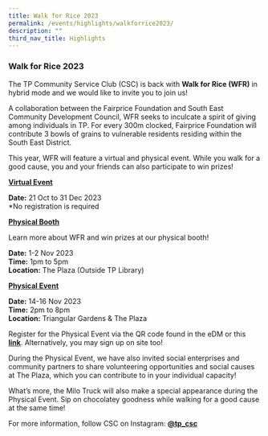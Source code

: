 ```yaml
---
title: Walk for Rice 2023
permalink: /events/highlights/walkforrice2023/
description: ""
third_nav_title: Highlights
---
```

### **Walk for Rice 2023**



The TP Community Service Club (CSC) is back with **Walk for Rice (WFR)** in hybrid mode and we would like to invite you to join us!

A collaboration between the Fairprice Foundation and South East Community Development Council, WFR seeks to inculcate a spirit of giving among individuals in TP. For every 300m clocked, Fairprice Foundation will contribute 3 bowls of grains to vulnerable residents residing within the South East District.

This year, WFR will feature a virtual and physical event. While you walk for a good cause, you and your friends can also participate to win prizes!

<u>**Virtual Event**</u>

**Date:** 21 Oct to 31 Dec 2023<br>
*No registration is required

<u>**Physical Booth**</u>

Learn more about WFR and win prizes at our physical booth!

**Date:** 1-2 Nov 2023<br>
**Time:** 1pm to 5pm<br>
**Location:** The Plaza (Outside TP Library)

<u>**Physical Event**</u>

**Date:** 14-16 Nov 2023<br>
**Time:** 2pm to 8pm<br>
**Location:** Triangular Gardens &amp; The Plaza

Register for the Physical Event via the QR code found in the eDM or this [**link**](https://linktr.ee/tpcscxwfr2023). Alternatively, you may sign up on site too!

During the Physical Event, we have also invited social enterprises and community partners to share volunteering opportunities and social causes at The Plaza, which you can contribute to in your individual capacity!

What’s more, the Milo Truck will also make a special appearance during the Physical Event. Sip on chocolatey goodness while walking for a good cause at the same time!

For more information, follow CSC on Instagram: [**@tp\_csc**](https://www.instagram.com/tp_csc/)
